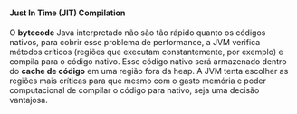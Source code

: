 #### Just In Time (JIT) Compilation


O **bytecode** Java interpretado não são tão rápido quanto os códigos nativos, para cobrir esse problema de performance, a JVM verifica métodos críticos (regiões que executam constantemente, por exemplo) e compila para o código nativo. Esse código nativo será armazenado dentro do **cache de código** em uma região fora da heap. A JVM tenta escolher as regiões mais críticas para que mesmo com o gasto memória e poder computacional de compilar o código para nativo, seja uma decisão vantajosa.